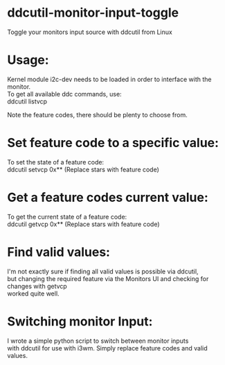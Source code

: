 # ddcutil-monitor-input-toggle
Toggle your monitors input source with ddcutil from Linux

# Usage:
Kernel module i2c-dev needs to be loaded in order to interface with the monitor.  
To get all available ddc commands, use:  
    ddcutil listvcp
    
Note the feature codes, there should be plenty to choose from.

# Set feature code to a specific value:
To set the state of a feature code:     
    ddcutil setvcp 0x** (Replace stars with feature code)

# Get a feature codes current value:
To get the current state of a feature code:  
    ddcutil getvcp 0x** (Replace stars with feature code)
   
# Find valid values:
I'm not exactly sure if finding all valid values is possible via ddcutil,   
but changing the required feature via the Monitors UI and checking for changes with getvcp   
worked quite well.

# Switching monitor Input:
I wrote a simple python script to switch between monitor inputs   
with ddcutil for use with i3wm. Simply replace feature codes and valid values.
